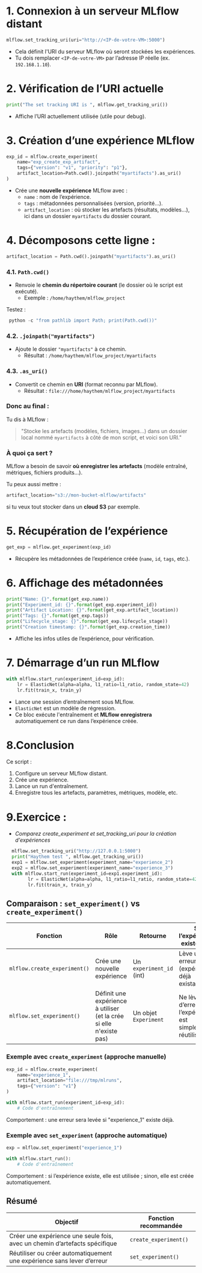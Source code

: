 # **1. Connexion à un serveur MLflow distant**
```python
mlflow.set_tracking_uri(uri="http://<IP-de-votre-VM>:5000")
```
- Cela définit l'URI du serveur MLflow où seront stockées les expériences.
- Tu dois remplacer `<IP-de-votre-VM>` par l’adresse IP réelle (ex. `192.168.1.10`).



# **2. Vérification de l’URI actuelle**
```python
print("The set tracking URI is ", mlflow.get_tracking_uri())
```
- Affiche l’URI actuellement utilisée (utile pour debug).



# **3. Création d’une expérience MLflow**
```python
exp_id = mlflow.create_experiment(
    name="exp_create_exp_artifact",
    tags={"version": "v1", "priority": "p1"},
    artifact_location=Path.cwd().joinpath("myartifacts").as_uri()
)
```
- Crée une **nouvelle expérience** MLflow avec :
  - `name` : nom de l’expérience.
  - `tags` : métadonnées personnalisées (version, priorité…).
  - `artifact_location` : où stocker les artefacts (résultats, modèles…), ici dans un dossier `myartifacts` du dossier courant.



# 4. Décomposons cette ligne :

```python
artifact_location = Path.cwd().joinpath("myartifacts").as_uri()
```



### **4.1. `Path.cwd()`**
- Renvoie le **chemin du répertoire courant** (le dossier où le script est exécuté).
  - Exemple : `/home/haythem/mlflow_project`

Testez : 

```python
 python -c "from pathlib import Path; print(Path.cwd())"
```

### **4.2. `.joinpath("myartifacts")`**
- Ajoute le dossier `"myartifacts"` à ce chemin.
  - Résultat : `/home/haythem/mlflow_project/myartifacts`



### **4.3. `.as_uri()`**
- Convertit ce chemin en **URI** (format reconnu par MLflow).
  - Résultat : `file:///home/haythem/mlflow_project/myartifacts`



### **Donc au final :**
Tu dis à MLflow :
> "Stocke les artefacts (modèles, fichiers, images…) dans un dossier local nommé `myartifacts` à côté de mon script, et voici son URI."



### **À quoi ça sert ?**
MLflow a besoin de savoir **où enregistrer les artefacts** (modèle entraîné, métriques, fichiers produits…).

Tu peux aussi mettre :
```python
artifact_location="s3://mon-bucket-mlflow/artifacts"
```
si tu veux tout stocker dans un **cloud S3** par exemple.


# **5. Récupération de l’expérience**
```python
get_exp = mlflow.get_experiment(exp_id)
```
- Récupère les métadonnées de l’expérience créée (`name`, `id`, `tags`, etc.).



# **6. Affichage des métadonnées**
```python
print("Name: {}".format(get_exp.name))
print("Experiment_id: {}".format(get_exp.experiment_id))
print("Artifact Location: {}".format(get_exp.artifact_location))
print("Tags: {}".format(get_exp.tags))
print("Lifecycle_stage: {}".format(get_exp.lifecycle_stage))
print("Creation timestamp: {}".format(get_exp.creation_time))
```
- Affiche les infos utiles de l’expérience, pour vérification.


# **7. Démarrage d’un run MLflow**
```python
with mlflow.start_run(experiment_id=exp_id):
    lr = ElasticNet(alpha=alpha, l1_ratio=l1_ratio, random_state=42)
    lr.fit(train_x, train_y)
```
- Lance une session d’entraînement sous MLflow.
- `ElasticNet` est un modèle de régression.
- Ce bloc exécute l'entraînement et **MLflow enregistrera** automatiquement ce run dans l’expérience créée.



# 8.**Conclusion**
Ce script :
1. Configure un serveur MLflow distant.
2. Crée une expérience.
3. Lance un run d'entraînement.
4. Enregistre tous les artefacts, paramètres, métriques, modèle, etc.


# 9.Exercice :

- *Comparez create_experiment et set_tracking_uri pour la création d'expériences*

```python
  mlflow.set_tracking_uri("http://127.0.0.1:5000")
  print("Haythem test ", mlflow.get_tracking_uri())
  exp1 = mlflow.set_experiment(experiment_name="experience_2")
  exp2 = mlflow.set_experiment(experiment_name="experience_3")
  with mlflow.start_run(experiment_id=exp1.experiment_id):
        lr = ElasticNet(alpha=alpha, l1_ratio=l1_ratio, random_state=42)
        lr.fit(train_x, train_y)
```



## Comparaison : `set_experiment()` vs `create_experiment()`

| Fonction | Rôle | Retourne | Si l’expérience existe déjà | À utiliser avec |
|----------|------|----------|------------------------------|------------------|
| `mlflow.create_experiment()` | Crée une nouvelle expérience | Un `experiment_id` (int) | Lève une erreur (expérience déjà existante) | Lorsque l'on veut contrôler précisément l’ID et l’emplacement des artefacts |
| `mlflow.set_experiment()` | Définit une expérience à utiliser (et la crée si elle n'existe pas) | Un objet `Experiment` | Ne lève pas d’erreur, l’expérience est simplement réutilisée | Pour une gestion simple, souvent utilisée avec `mlflow.start_run()` sans préciser d’ID |



### Exemple avec `create_experiment` (approche manuelle)

```python
exp_id = mlflow.create_experiment(
    name="experience_1",
    artifact_location="file:///tmp/mlruns",
    tags={"version": "v1"}
)

with mlflow.start_run(experiment_id=exp_id):
    # Code d'entraînement
```

Comportement : une erreur sera levée si "experience_1" existe déjà.



### Exemple avec `set_experiment` (approche automatique)

```python
exp = mlflow.set_experiment("experience_1")

with mlflow.start_run():
    # Code d'entraînement
```

Comportement : si l’expérience existe, elle est utilisée ; sinon, elle est créée automatiquement.



## Résumé

| Objectif | Fonction recommandée |
|----------|----------------------|
| Créer une expérience une seule fois, avec un chemin d’artefacts spécifique | `create_experiment()` |
| Réutiliser ou créer automatiquement une expérience sans lever d’erreur | `set_experiment()` |


